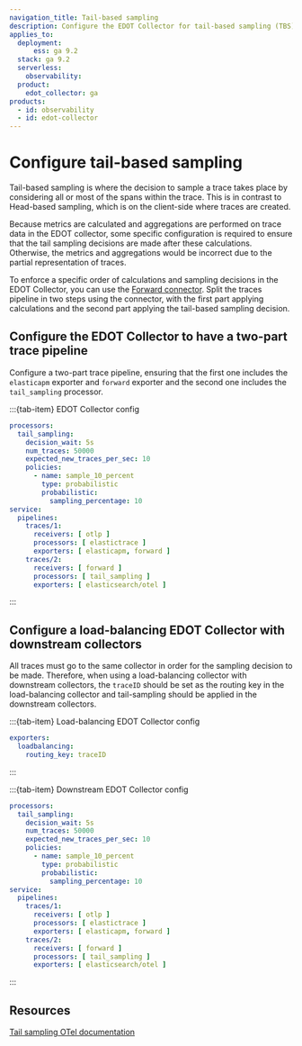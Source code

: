 ```yaml
---
navigation_title: Tail-based sampling
description: Configure the EDOT Collector for tail-based sampling (TBS).
applies_to:
  deployment:
      ess: ga 9.2
  stack: ga 9.2
  serverless:
    observability:
  product:
    edot_collector: ga
products:
  - id: observability
  - id: edot-collector
---
```


# Configure tail-based sampling

Tail-based sampling is where the decision to sample a trace takes place by considering all or most of the spans within the trace. This is in contrast to Head-based sampling, which is on the client-side where traces are created.

Because metrics are calculated and aggregations are performed on trace data in the EDOT collector, some specific configuration is required to ensure that the tail sampling decisions are made after these calculations.
Otherwise, the metrics and aggregations would be incorrect due to the partial representation of traces.

To enforce a specific order of calculations and sampling decisions in the EDOT Collector, you can use the [Forward connector](https://github.com/open-telemetry/opentelemetry-collector/tree/main/connector/forwardconnector). Split the traces pipeline in two steps using the connector, with the first part applying calculations and the second part applying the tail-based sampling decision.

## Configure the EDOT Collector to have a two-part trace pipeline

Configure a two-part trace pipeline, ensuring that the first one includes the `elasticapm` exporter and `forward` exporter and the second one includes the `tail_sampling` processor.

:::{tab-item} EDOT Collector config
```yaml
processors:
  tail_sampling:
    decision_wait: 5s
    num_traces: 50000
    expected_new_traces_per_sec: 10
    policies:
      - name: sample_10_percent
        type: probabilistic
        probabilistic:
          sampling_percentage: 10
service:
  pipelines:
    traces/1:
      receivers: [ otlp ]
      processors: [ elastictrace ]
      exporters: [ elasticapm, forward ]
    traces/2:
      receivers: [ forward ]
      processors: [ tail_sampling ]
      exporters: [ elasticsearch/otel ]
```
:::

## Configure a load-balancing EDOT Collector with downstream collectors

All traces must go to the same collector in order for the sampling decision to be made. Therefore, when using a load-balancing collector with downstream collectors, the `traceID` should be set as the routing key in the load-balancing collector and tail-sampling should be applied in the downstream collectors.

:::{tab-item} Load-balancing EDOT Collector config
```yaml
exporters:
  loadbalancing:
    routing_key: traceID
```
:::

:::{tab-item} Downstream EDOT Collector config
```yaml
processors:
  tail_sampling:
    decision_wait: 5s
    num_traces: 50000
    expected_new_traces_per_sec: 10
    policies:
      - name: sample_10_percent
        type: probabilistic
        probabilistic:
          sampling_percentage: 10
service:
  pipelines:
    traces/1:
      receivers: [ otlp ]
      processors: [ elastictrace ]
      exporters: [ elasticapm, forward ]
    traces/2:
      receivers: [ forward ]
      processors: [ tail_sampling ]
      exporters: [ elasticsearch/otel ]
```
:::

## Resources

[Tail sampling OTel documentation](https://opentelemetry.io/docs/concepts/sampling/#tail-sampling)
